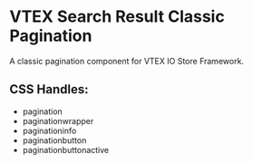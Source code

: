 # VTEX Search Result Classic Pagination
A classic pagination component for VTEX IO Store Framework.

## CSS Handles:
- pagination
- paginationwrapper
- paginationinfo
- paginationbutton
- paginationbuttonactive